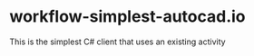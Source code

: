 workflow-simplest-autocad.io
============================

This is the simplest C# client that uses an existing activity
